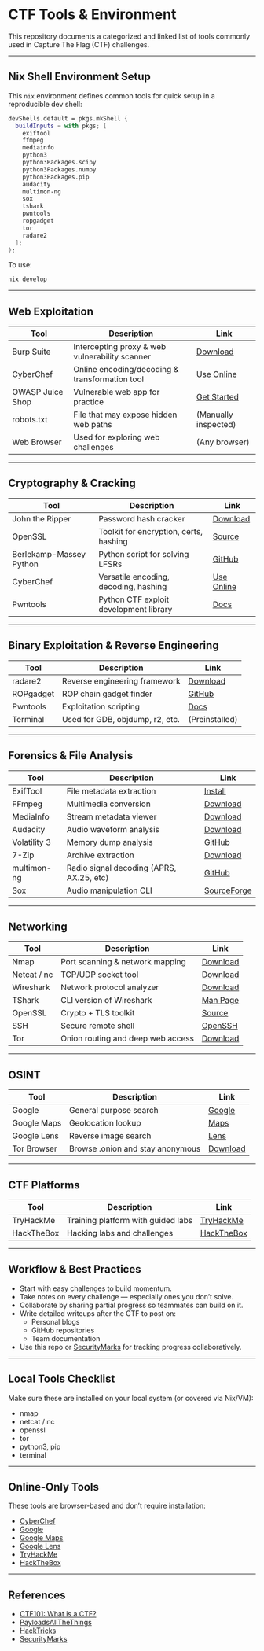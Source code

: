 # CTF Tools & Environment

This repository documents a categorized and linked list of tools commonly used in Capture The Flag (CTF) challenges. 

---

## Nix Shell Environment Setup

This `nix` environment defines common tools for quick setup in a reproducible dev shell:

```nix
devShells.default = pkgs.mkShell {
  buildInputs = with pkgs; [
    exiftool
    ffmpeg
    mediainfo
    python3
    python3Packages.scipy
    python3Packages.numpy
    python3Packages.pip
    audacity
    multimon-ng
    sox
    tshark
    pwntools
    ropgadget
    tor
    radare2
  ];
};
```

To use:
```bash
nix develop
```

---

## Web Exploitation

| Tool           | Description                                    | Link |
|----------------|------------------------------------------------|------|
| Burp Suite     | Intercepting proxy & web vulnerability scanner | [Download](https://portswigger.net/burp/releases/professional-community-2025-5-4?requestededition=community&requestedplatform=) |
| CyberChef      | Online encoding/decoding & transformation tool | [Use Online](https://gchq.github.io/CyberChef/) |
| OWASP Juice Shop | Vulnerable web app for practice              | [Get Started](https://owasp.org/www-project-juice-shop/) |
| robots.txt     | File that may expose hidden web paths          | (Manually inspected) |
| Web Browser    | Used for exploring web challenges              | (Any browser) |

---

## Cryptography & Cracking

| Tool                    | Description                            | Link |
|-------------------------|----------------------------------------|------|
| John the Ripper         | Password hash cracker                  | [Download](https://www.openwall.com/john/) |
| OpenSSL                 | Toolkit for encryption, certs, hashing | [Source](https://openssl-library.org/source/) |
| Berlekamp-Massey Python | Python script for solving LFSRs        | [GitHub](https://github.com/thewhiteninja/lfsr-berlekamp-massey) |
| CyberChef               | Versatile encoding, decoding, hashing  | [Use Online](https://gchq.github.io/CyberChef/) |
| Pwntools                | Python CTF exploit development library | [Docs](https://docs.pwntools.com/en/stable/) |

---

## Binary Exploitation & Reverse Engineering

| Tool      | Description                      | Link |
|-----------|----------------------------------|------|
| radare2   | Reverse engineering framework    | [Download](https://rada.re/n/) |
| ROPgadget | ROP chain gadget finder          | [GitHub](https://github.com/JonathanSalwan/ROPgadget) |
| Pwntools  | Exploitation scripting           | [Docs](https://docs.pwntools.com/en/stable/) |
| Terminal  | Used for GDB, objdump, r2, etc.  | (Preinstalled) |

---

## Forensics & File Analysis

| Tool        | Description                                 | Link |
|-------------|---------------------------------------------|------|
| ExifTool    | File metadata extraction                    | [Install](https://exiftool.org/install.html) |
| FFmpeg      | Multimedia conversion                       | [Download](https://ffmpeg.org/download.html) |
| MediaInfo   | Stream metadata viewer                      | [Download](https://mediaarea.net/en/MediaInfo) |
| Audacity    | Audio waveform analysis                     | [Download](https://www.audacityteam.org/download/) |
| Volatility 3| Memory dump analysis                        | [GitHub](https://github.com/volatilityfoundation/volatility3) |
| 7-Zip       | Archive extraction                          | [Download](https://www.7-zip.org/download.html) |
| multimon-ng | Radio signal decoding (APRS, AX.25, etc)    | [GitHub](https://github.com/EliasOenal/multimon-ng) |
| Sox         | Audio manipulation CLI                      | [SourceForge](http://sox.sourceforge.net/) |

---

## Networking

| Tool       | Description                          | Link |
|------------|--------------------------------------|------|
| Nmap       | Port scanning & network mapping      | [Download](https://nmap.org/download) |
| Netcat / nc| TCP/UDP socket tool                  | [Download](https://netcat.sourceforge.net/download.php) |
| Wireshark  | Network protocol analyzer            | [Download](https://www.wireshark.org/download.html) |
| TShark     | CLI version of Wireshark             | [Man Page](https://www.wireshark.org/docs/man-pages/tshark.html) |
| OpenSSL    | Crypto + TLS toolkit                 | [Source](https://openssl-library.org/source/) |
| SSH        | Secure remote shell                  | [OpenSSH](https://www.openssh.com/) |
| Tor        | Onion routing and deep web access    | [Download](https://www.torproject.org/download/) |

---

## OSINT

| Tool         | Description                        | Link |
|--------------|------------------------------------|------|
| Google       | General purpose search             | [Google](https://www.google.com/) |
| Google Maps  | Geolocation lookup                 | [Maps](https://www.google.com/maps) |
| Google Lens  | Reverse image search               | [Lens](https://lens.google) |
| Tor Browser  | Browse .onion and stay anonymous   | [Download](https://www.torproject.org/download/) |

---

## CTF Platforms

| Tool         | Description                        | Link |
|--------------|------------------------------------|------|
| TryHackMe    | Training platform with guided labs | [TryHackMe](https://tryhackme.com) |
| HackTheBox   | Hacking labs and challenges        | [HackTheBox](https://www.hackthebox.com/) |

---

## Workflow & Best Practices

- Start with easy challenges to build momentum.
- Take notes on every challenge — especially ones you don’t solve.
- Collaborate by sharing partial progress so teammates can build on it.
- Write detailed writeups after the CTF to post on:
  - Personal blogs
  - GitHub repositories
  - Team documentation
- Use this repo or [SecurityMarks](https://github.com/Moorpark-College-Cyber-Sec/SecurityMarks) for tracking progress collaboratively.

---

## Local Tools Checklist

Make sure these are installed on your local system (or covered via Nix/VM):

- nmap
- netcat / nc
- openssl
- tor
- python3, pip
- terminal

---

## Online-Only Tools

These tools are browser-based and don’t require installation:

- [CyberChef](https://gchq.github.io/CyberChef/)
- [Google](https://www.google.com/)
- [Google Maps](https://www.google.com/maps)
- [Google Lens](https://lens.google)
- [TryHackMe](https://tryhackme.com)
- [HackTheBox](https://www.hackthebox.com/)

---

## References

- [CTF101: What is a CTF?](https://ctf101.org/intro/what-is-a-ctf/)
- [PayloadsAllTheThings](https://github.com/swisskyrepo/PayloadsAllTheThings)
- [HackTricks](https://book.hacktricks.xyz/)
- [SecurityMarks](https://github.com/Moorpark-College-Cyber-Sec/SecurityMarks)
